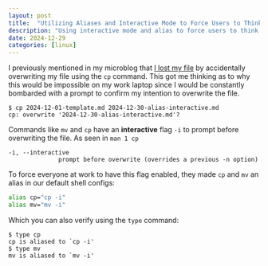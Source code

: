 ```yaml
---
layout: post
title:  "Utilizing Aliases and Interactive Mode to Force Users to Think Twice Before Deleting Files"
description: "Using interactive mode and alias to force users to think twice before overwriting files"
date: 2024-12-29
categories: [linux]
---
```


I previously mentioned in my microblog that [I lost my file](https://randombits.neocities.org/micro/2024/12/jekyll-cache) by accidentally overwriting my file using the `cp` command. This got me thinking as to why this would be impossible on 
my work laptop since I would be constantly bombarded with a prompt to confirm my intention to overwrite the file. 

```
$ cp 2024-12-01-template.md 2024-12-30-alias-interactive.md
cp: overwrite '2024-12-30-alias-interactive.md'?
```

Commands like `mv` and `cp` have an **interactive** flag `-i` to prompt before overwriting the file. As seen in `man 1 cp`

```
-i, --interactive
              prompt before overwrite (overrides a previous -n option)
```

To force everyone at work to have this flag enabled, they made `cp` and `mv` an alias in our default shell configs:

```bash
alias cp="cp -i"
alias mv="mv -i"
```

Which you can also verify using the `type` command:
```
$ type cp
cp is aliased to `cp -i'
$ type mv
mv is aliased to `mv -i'
```
